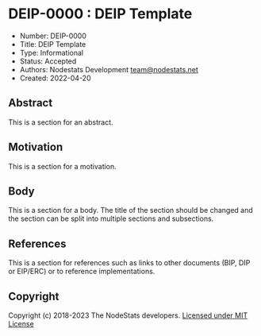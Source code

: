 # DEIP-0000 : DEIP Template

* Number:  DEIP-0000
* Title:   DEIP Template
* Type:    Informational
* Status:  Accepted
* Authors: Nodestats Development <team@nodestats.net>
* Created: 2022-04-20

## Abstract

This is a section for an abstract.

## Motivation

This is a section for a motivation.

## Body

This is a section for a body. The title of the section should be changed
and the section can be split into multiple sections and subsections.

## References

This is a section for references such as links to other documents (BIP, DIP or EIP/ERC) or to reference implementations.

## Copyright

Copyright (c) 2018-2023 The NodeStats developers.  [Licensed under MIT License](https://opensource.org/licenses/MIT)
